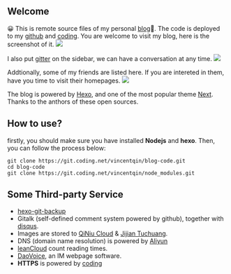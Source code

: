 
## Welcome
😀 This is remote source files of my personal [blog](www.vincentqin.tech)🤙. The code is deployed to my [github](https://github.com/Vincentqyw/Vincentqyw.github.io) and [coding](https://coding.net/u/vincentqin/p/vincent.coding.me/git). You are welcome to visit my blog, here is the screenshot of it.
![](http://oofx6tpf6.bkt.clouddn.com/17-12-9/90754588.jpg)

I also put [gitter](https://gitter.im) on the sidebar, we can have a conversation at any time.
![](http://oofx6tpf6.bkt.clouddn.com/17-12-9/85243611.jpg)

Addtionally, some of my friends are listed here. If you are intereted in them, have you time to visit their homepages.
![](http://oofx6tpf6.bkt.clouddn.com/17-12-9/92978310.jpg)

The blog is powered by [Hexo](https://hexo.io/), and one of the most popular theme [Next](http://theme-next.iissnan.com/). Thanks to the anthors of these open sources.

## How to use?

firstly, you should make sure you have installed **Nodejs** and **hexo**. Then, you can follow the process below:

```git
git clone https://git.coding.net/vincentqin/blog-code.git
cd blog-code
git clone https://git.coding.net/vincentqin/node_modules.git

```

## Some Third-party Service
- [hexo-git-backup](https://github.com/coneycode/hexo-git-backup)
- Gitalk (self-defined comment system powered by github), together with [disqus](www.disqus.com).
- Images are stored to [QiNiu Cloud](https://www.qiniu.com/) & [Jijian Tuchuang](https://jiantuku.com).
- DNS (domain name resolution) is powered by [Aliyun](https://www.aliyun.com/)
- [leanCloud](https://leancloud.cn) count reading times.
- [DaoVoice](http://www.daovoice.io/), an IM webpage software.
- **HTTPS** is powered by [coding](https://coding.net/u/vincentqin/p/vincent.coding.me/git)
